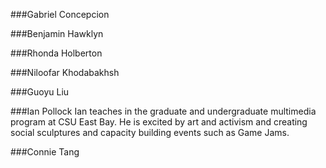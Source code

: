 
###Gabriel Concepcion

###Benjamin Hawklyn

###Rhonda Holberton

###Niloofar Khodabakhsh

###Guoyu Liu

###Ian Pollock
Ian teaches in the graduate and undergraduate multimedia program at CSU East Bay.  He is excited by art and activism and creating social sculptures and capacity building events such as Game Jams. 

###Connie Tang
